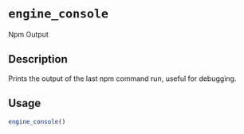 # `engine_console`

Npm Output


## Description

Prints the output of the last npm command run, useful for debugging.


## Usage

```r
engine_console()
```



